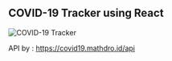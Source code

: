 ## COVID-19 Tracker using React

![COVID-19 Tracker](https://drive.google.com/open?id=1xErtK4GeHqzkkvChozZ1a3QSh5UqYNUi)

API by : https://covid19.mathdro.id/api
